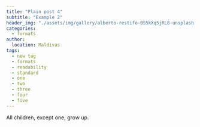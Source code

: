 ```yaml
---
title: "Plain post 4"
subtitle: "Example 2"
header_img: "./assets/img/gallery/alberto-restifo-BS5kXq5jRL8-unsplash.jpg"
categories:
  - formats
author:
  location: Maldivas
tags:
  - new tag
  - formats
  - readability
  - standard
  - one
  - two
  - three
  - four
  - five
---
```


All children, except one, grow up.